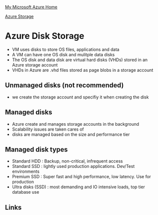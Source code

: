 [My Microsoft Azure Home](microsoft_learn_home.md)

[Azure Storage](azure_storage.md)


# Azure Disk Storage

* VM uses disks to store OS files, applications and data
* A VM can have one OS disk and mulitple data disks
* The OS disk and data disk are virtual hard disks (VHDs) stored in an Azure storage account
* VHDs in Azure are .vhd files stored as page blobs in a storage account

## Unmanaged disks (not recommended)
* we create the storage account and specifiy it when creating the disk

## Managed disks
* Azure create and manages storage accounts in the background
* Scalability issues are taken cares of
* disks are managed based on the size and performance tier

## Managed disk types

* Standard HDD : Backup, non-critical, infrequent access
* Standard SSD : lightly used production applications. Dev/Test environments
* Premium SSD : Super fast and high performance, low latency. Use for production
* Ultra disks (SSD) : most demanding and IO intensive loads, top tier database use

## Links




